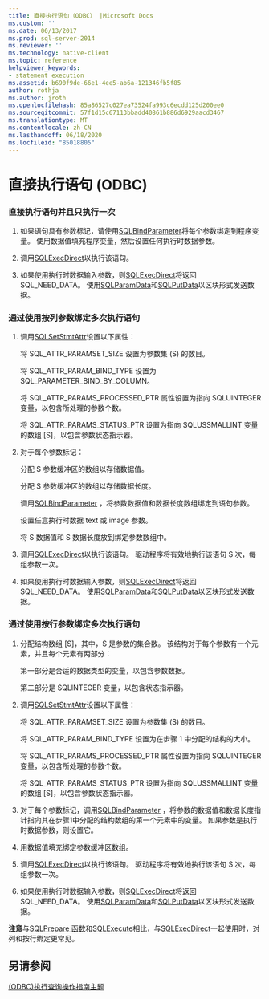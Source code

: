 ```yaml
---
title: 直接执行语句（ODBC） |Microsoft Docs
ms.custom: ''
ms.date: 06/13/2017
ms.prod: sql-server-2014
ms.reviewer: ''
ms.technology: native-client
ms.topic: reference
helpviewer_keywords:
- statement execution
ms.assetid: b690f9de-66e1-4ee5-ab6a-121346fb5f85
author: rothja
ms.author: jroth
ms.openlocfilehash: 85a86527c027ea73524fa993c6ecdd125d200ee0
ms.sourcegitcommit: 57f1d15c67113bbadd40861b886d6929aacd3467
ms.translationtype: MT
ms.contentlocale: zh-CN
ms.lasthandoff: 06/18/2020
ms.locfileid: "85018805"
---
```

# <a name="execute-a-statement-directly-odbc"></a>直接执行语句 (ODBC)
    
### <a name="to-execute-a-statement-directly-and-one-time-only"></a>直接执行语句并且只执行一次  
  
1.  如果语句具有参数标记，请使用[SQLBindParameter](../../native-client-odbc-api/sqlbindparameter.md)将每个参数绑定到程序变量。 使用数据值填充程序变量，然后设置任何执行时数据参数。  
  
2.  调用[SQLExecDirect](https://go.microsoft.com/fwlink/?LinkId=58399)以执行该语句。  
  
3.  如果使用执行时数据输入参数，则[SQLExecDirect](https://go.microsoft.com/fwlink/?LinkId=58399)将返回 SQL_NEED_DATA。 使用[SQLParamData](https://go.microsoft.com/fwlink/?LinkId=58405)和[SQLPutData](../../native-client-odbc-api/sqlputdata.md)以区块形式发送数据。  
  
### <a name="to-execute-a-statement-multiple-times-by-using-column-wise-parameter-binding"></a>通过使用按列参数绑定多次执行语句  
  
1.  调用[SQLSetStmtAttr](../../native-client-odbc-api/sqlsetstmtattr.md)设置以下属性：  
  
     将 SQL_ATTR_PARAMSET_SIZE 设置为参数集 (S) 的数目。  
  
     将 SQL_ATTR_PARAM_BIND_TYPE 设置为 SQL_PARAMETER_BIND_BY_COLUMN。  
  
     将 SQL_ATTR_PARAMS_PROCESSED_PTR 属性设置为指向 SQLUINTEGER 变量，以包含所处理的参数个数。  
  
     将 SQL_ATTR_PARAMS_STATUS_PTR 设置为指向 SQLUSSMALLINT 变量的数组 [S]，以包含参数状态指示器。  
  
2.  对于每个参数标记：  
  
     分配 S 参数缓冲区的数组以存储数据值。  
  
     分配 S 参数缓冲区的数组以存储数据长度。  
  
     调用[SQLBindParameter](../../native-client-odbc-api/sqlbindparameter.md) ，将参数数据值和数据长度数组绑定到语句参数。  
  
     设置任意执行时数据 text 或 image 参数。  
  
     将 S 数据值和 S 数据长度放到绑定参数数组中。  
  
3.  调用[SQLExecDirect](https://go.microsoft.com/fwlink/?LinkId=58399)以执行该语句。 驱动程序将有效地执行该语句 S 次，每组参数一次。  
  
4.  如果使用执行时数据输入参数，则[SQLExecDirect](https://go.microsoft.com/fwlink/?LinkId=58399)将返回 SQL_NEED_DATA。 使用[SQLParamData](https://go.microsoft.com/fwlink/?LinkId=58405)和[SQLPutData](../../native-client-odbc-api/sqlputdata.md)以区块形式发送数据。  
  
### <a name="to-execute-a-statement-multiple-times-by-using-row-wise-parameter-binding"></a>通过使用按行参数绑定多次执行语句  
  
1.  分配结构数组 [S]，其中，S 是参数的集合数。 该结构对于每个参数有一个元素，并且每个元素有两部分：  
  
     第一部分是合适的数据类型的变量，以包含参数数据。  
  
     第二部分是 SQLINTEGER 变量，以包含状态指示器。  
  
2.  调用[SQLSetStmtAttr](../../native-client-odbc-api/sqlsetstmtattr.md)设置以下属性：  
  
     将 SQL_ATTR_PARAMSET_SIZE 设置为参数集 (S) 的数目。  
  
     将 SQL_ATTR_PARAM_BIND_TYPE 设置为在步骤 1 中分配的结构的大小。  
  
     将 SQL_ATTR_PARAMS_PROCESSED_PTR 属性设置为指向 SQLUINTEGER 变量，以包含所处理的参数个数。  
  
     将 SQL_ATTR_PARAMS_STATUS_PTR 设置为指向 SQLUSSMALLINT 变量的数组 [S]，以包含参数状态指示器。  
  
3.  对于每个参数标记，调用[SQLBindParameter](../../native-client-odbc-api/sqlbindparameter.md) ，将参数的数据值和数据长度指针指向其在步骤1中分配的结构数组的第一个元素中的变量。 如果参数是执行时数据参数，则设置它。  
  
4.  用数据值填充绑定参数缓冲区数组。  
  
5.  调用[SQLExecDirect](https://go.microsoft.com/fwlink/?LinkId=58399)以执行该语句。 驱动程序将有效地执行该语句 S 次，每组参数一次。  
  
6.  如果使用执行时数据输入参数，则[SQLExecDirect](https://go.microsoft.com/fwlink/?LinkId=58399)将返回 SQL_NEED_DATA。 使用[SQLParamData](https://go.microsoft.com/fwlink/?LinkId=58405)和[SQLPutData](../../native-client-odbc-api/sqlputdata.md)以区块形式发送数据。  
  
 **注意**与[SQLPrepare 函数](https://go.microsoft.com/fwlink/?LinkId=59360)和[SQLExecute](https://go.microsoft.com/fwlink/?LinkId=58400)相比，与[SQLExecDirect](https://go.microsoft.com/fwlink/?LinkId=58399)一起使用时，对列和按行绑定更常见。  
  
## <a name="see-also"></a>另请参阅  
 [&#40;ODBC&#41;执行查询操作指南主题](executing-queries-how-to-topics-odbc.md)  
  
  
